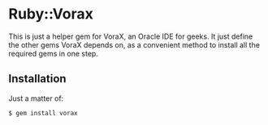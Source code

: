 # Ruby::Vorax

This is just a helper gem for VoraX, an Oracle IDE for geeks. It just define
the other gems VoraX depends on, as a convenient method to install all the
required gems in one step.

## Installation

Just a matter of:

    $ gem install vorax


